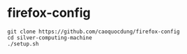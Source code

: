 # firefox-config
```
git clone https://github.com/caoquocdung/firefox-config
cd silver-computing-machine
./setup.sh
```